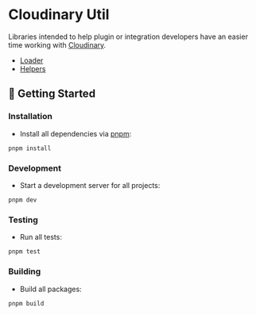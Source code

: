 # Cloudinary Util

Libraries intended to help plugin or integration developers have an easier time working with [Cloudinary](https://cloudinary.com/).

* [Loader](https://github.com/colbyfayock/cloudinary-util/tree/main/packages/loader)
* [Helpers](https://github.com/colbyfayock/cloudinary-util/tree/main/packages/helpers)

## 🚀 Getting Started

### Installation

* Install all dependencies via [pnpm](https://pnpm.io/):
```
pnpm install
```

### Development

* Start a development server for all projects:
```
pnpm dev
```

### Testing

* Run all tests:
```
pnpm test
```

### Building

* Build all packages:
```
pnpm build
```
